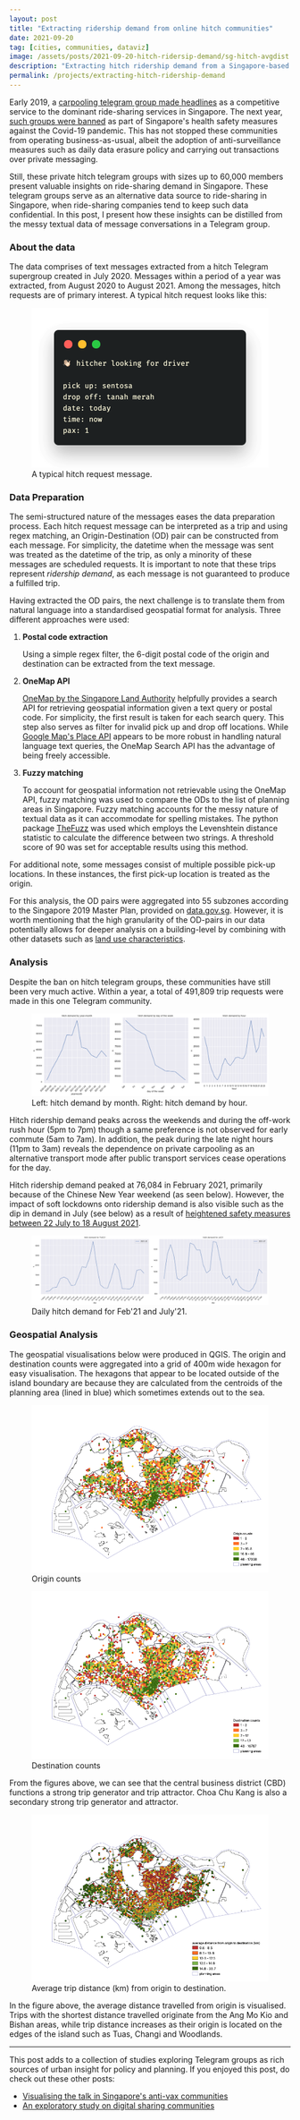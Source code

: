 ```yaml
---
layout: post
title: "Extracting ridership demand from online hitch communities"
date: 2021-09-20
tag: [cities, communities, dataviz]
image: /assets/posts/2021-09-20-hitch-ridersip-demand/sg-hitch-avgdist.png
description: "Extracting hitch ridership demand from a Singapore-based telegram group."
permalink: /projects/extracting-hitch-ridership-demand
---
```


Early 2019, a [carpooling telegram group made headlines](https://www.straitstimes.com/singapore/transport/new-carpooling-service-in-telegram-chat-group-draws-1300-members-in-2-weeks) as a competitive service to the dominant ride-sharing services in Singapore. The next year, [such groups were banned](https://www.tnp.sg/news/singapore/private-carpooling-services-still-demand-despite-ban) as part of Singapore's health safety measures against the Covid-19 pandemic. This has not stopped these communities from operating business-as-usual, albeit the adoption of anti-surveillance measures such as daily data erasure policy and carrying out transactions over private messaging.

Still, these private hitch telegram groups with sizes up to 60,000 members present valuable insights on ride-sharing demand in Singapore. These telegram groups serve as an alternative data source to ride-sharing in Singapore, when ride-sharing companies tend to keep such data confidential. In this post, I present how these insights can be distilled from the messy textual data of message conversations in a Telegram group.

### About the data

The data comprises of text messages extracted from a hitch Telegram supergroup created in July 2020. Messages within a period of a year was extracted, from  August 2020 to August 2021. Among the messages, hitch requests are of primary interest. A typical hitch request looks like this:

<figure>
    <img src="../../assets/posts/2021-09-20-hitch-ridersip-demand/typical-hitch-request.png"/>
    <figcaption>A typical hitch request message.</figcaption>
</figure>

### Data Preparation

The semi-structured nature of the messages eases the data preparation process. Each hitch request message can be interpreted as a trip and using regex matching, an Origin-Destination (OD) pair can be constructed from each message. For simplicity, the datetime when the message was sent was treated as the datetime of the trip, as only a minority of these messages are scheduled requests. It is important to note that these trips represent _ridership demand_, as each message is not guaranteed to produce a fulfilled trip.

Having extracted the OD pairs, the next challenge is to translate them from natural language into a standardised geospatial format for analysis. Three different approaches were used:

1. **Postal code extraction**

    Using a simple regex filter, the 6-digit postal code of the origin and destination can be extracted from the text message.

2. **OneMap API**

    [OneMap by the Singapore Land Authority](https://www.onemap.gov.sg/home/index.html) helpfully provides a search API for retrieving geospatial information given a text query or postal code. For simplicity, the first result is taken for each search query. This step also serves as filter for invalid pick up and drop off locations. While [Google Map's Place API](https://developers.google.com/maps/documentation/places/web-service/overview) appears to be more robust in handling natural language text queries, the OneMap Search API has the advantage of being freely accessible.

3. **Fuzzy matching**

    To account for geospatial information not retrievable using the OneMap API, fuzzy matching was used to compare the ODs to the list of planning areas in Singapore. Fuzzy matching accounts for the messy nature of textual data as it can accommodate for spelling mistakes. The python package [TheFuzz](https://github.com/seatgeek/thefuzz) was used which employs the Levenshtein distance statistic to calculate the difference between two strings. A threshold score of 90 was set for acceptable results using this method.

For additional note, some messages consist of multiple possible pick-up locations. In these instances, the first pick-up location is treated as the origin.

For this analysis, the OD pairs were aggregated into 55 subzones according to the  Singapore 2019 Master Plan, provided on [data.gov.sg](https://data.gov.sg/dataset/master-plan-2019-subzone-boundary-no-sea). However, it is worth mentioning that the high granularity of the OD-pairs in our data potentially allows for deeper analysis on a building-level by combining with other datasets such as [land use characteristics](https://data.gov.sg/dataset/master-plan-2019-land-use-layer).

### Analysis

Despite the ban on hitch telegram groups, these communities have still been very much active. Within a year, a total of 491,809 trip requests were made in this one Telegram community.

<figure>
    <img src="../../assets/posts/2021-09-20-hitch-ridersip-demand/hitchdemand-yearmonthhour.png"/>
    <figcaption>Left: hitch demand by month. Right: hitch demand by hour.</figcaption>
</figure>

Hitch ridership demand peaks across the weekends and during the off-work rush hour (5pm to 7pm) though a same preference is not observed for early commute (5am to 7am). In addition, the peak during the late night hours (11pm to 3am) reveals the dependence on private carpooling as an alternative transport mode after public transport services cease operations for the day.

Hitch ridership demand peaked at 76,084 in February 2021, primarily because of the Chinese New Year weekend (as seen below). However, the impact of soft lockdowns onto ridership demand is also visible such as the dip in demand in July (see below) as a result of [heightened safety measures between 22 July to 18 August 2021](https://www.gov.sg/article/as-of-20-july-2021-return-to-phase-2-heightened-alert-measures).

<figure>
    <img src="../../assets/posts/2021-09-20-hitch-ridersip-demand/hitchdemand-febjuly21.png"/>
    <figcaption>Daily hitch demand for Feb'21 and July'21.</figcaption>
</figure>


### Geospatial Analysis

The geospatial visualisations below were produced in QGIS. The origin and destination counts were aggregated into a grid of 400m wide hexagon for easy visualisation. The hexagons that appear to be located outside of the island boundary are because they are calculated from the centroids of the planning area (lined in blue) which sometimes extends out to the sea.

<figure>
    <img src="../../assets/posts/2021-09-20-hitch-ridersip-demand/sg-hitch-origins.png"/>
    <figcaption>Origin counts</figcaption>
</figure>

<figure>
    <img src="../../assets/posts/2021-09-20-hitch-ridersip-demand/sg-hitch-destinations.png"/>
    <figcaption>Destination counts</figcaption>
</figure>

From the figures above, we can see that the central business district (CBD) functions a strong trip generator and trip attractor. Choa Chu Kang is also a secondary strong trip generator and attractor.

<figure>
    <img src="../../assets/posts/2021-09-20-hitch-ridersip-demand/sg-hitch-avgdist.png"/>
    <figcaption>Average trip distance (km) from origin to destination.</figcaption>
</figure>

In the figure above, the average distance travelled from origin is visualised. Trips with the shortest distance travelled originate from the Ang Mo Kio and Bishan areas, while trip distance increases as their origin is located on the edges of the island such as Tuas, Changi and Woodlands. 

---
This post adds to a collection of studies exploring Telegram groups as rich sources of urban insight for policy and planning. If you enjoyed this post, do check out these other posts:

- [Visualising the talk in Singapore's anti-vax communities](https://vnck.xyz/projects/visualising-singapore-anti-vax-communities)
- [An exploratory study on digital sharing communities](https://vnck.xyz/digital-sharing-communities-study/)
